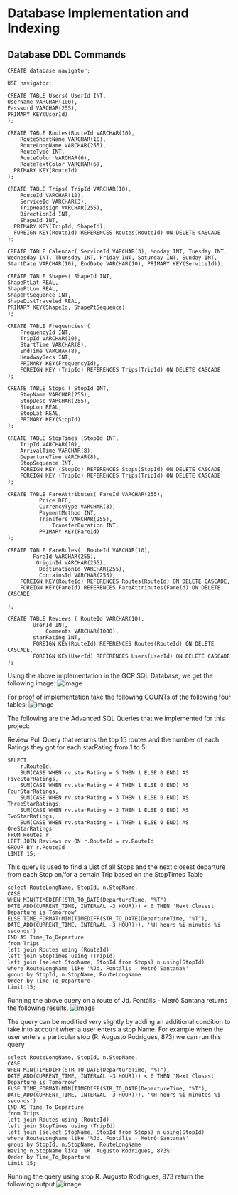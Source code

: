 # Database Implementation and Indexing

## Database DDL Commands

```MySQL
CREATE database navigator;

USE navigator;

CREATE TABLE Users(	UserId INT,  
UserName VARCHAR(100), 
Password VARCHAR(255),
PRIMARY KEY(UserId)
);

CREATE TABLE Routes(RouteId VARCHAR(10),
	RouteShortName VARCHAR(10),
	RouteLongName VARCHAR(255),
	RouteType INT,
	RouteColor VARCHAR(6),
	RouteTextColor VARCHAR(6),
  PRIMARY KEY(RouteId)
);

CREATE TABLE Trips(	TripId VARCHAR(10),
	RouteId VARCHAR(10),
	ServiceId VARCHAR(3),
	TripHeadsign VARCHAR(255),
	DirectionId INT,
	ShapeId INT,
  PRIMARY KEY(TripId, ShapeId),
  FOREIGN KEY(RouteId) REFERENCES Routes(RouteId) ON DELETE CASCADE 
);

CREATE TABLE Calendar( ServiceId VARCHAR(3), Monday INT, Tuesday INT,  Wednesday INT, Thursday INT, Friday INT, Saturday INT, Sunday INT, StartDate VARCHAR(10), EndDate VARCHAR(10), PRIMARY KEY(ServiceId));

CREATE TABLE Shapes( ShapeId INT, 
ShapePtLat REAL, 
ShapePtLon REAL, 
ShapePtSequence INT, 
ShapeDistTraveled REAL,
PRIMARY KEY(ShapeId, ShapePtSequence)
);

CREATE TABLE Frequencies (
	FrequencyId INT,
	TripId VARCHAR(10),
	StartTime VARCHAR(8),
	EndTime VARCHAR(8),
	HeadwaySecs INT,
	PRIMARY KEY(FrequencyId),
	FOREIGN KEY (TripId) REFERENCES Trips(TripId) ON DELETE CASCADE
);

CREATE TABLE Stops ( StopId INT,
	StopName VARCHAR(255),
	StopDesc VARCHAR(255),
	StopLon REAL,
	StopLat REAL,
	PRIMARY KEY(StopId)
);

CREATE TABLE StopTimes (StopId INT,
	TripId VARCHAR(10),
	ArrivalTime VARCHAR(8),
	DepartureTime VARCHAR(8),
	StopSequence INT,
	FOREIGN KEY (StopId) REFERENCES Stops(StopId) ON DELETE CASCADE,
	FOREIGN KEY (TripId) REFERENCES Trips(TripId) ON DELETE CASCADE
);

CREATE TABLE FareAttributes( FareId VARCHAR(255),
		  Price DEC,
	  	  CurrencyType VARCHAR(3),
		  PaymentMethod INT,
		  Transfers VARCHAR(255),
	    	  TransferDuration INT,
 		  PRIMARY KEY(FareId)
);

CREATE TABLE FareRules(  RouteId VARCHAR(10), 
      	FareId VARCHAR(255),
	     OriginId VARCHAR(255),
	      DestinationId VARCHAR(255),
	      ContainsId VARCHAR(255),
	FOREIGN KEY(RouteId) REFERENCES Routes(RouteId) ON DELETE CASCADE,
	FOREIGN KEY(FareId) REFERENCES FareAttributes(FareId) ON DELETE CASCADE

);

CREATE TABLE Reviews ( RouteId VARCHAR(10),
	    UserId INT,
            Comments VARCHAR(1000),
	    starRating INT,
	    FOREIGN KEY(RouteId) REFERENCES Routes(RouteId) ON DELETE CASCADE,
	    FOREIGN KEY(UserId) REFERENCES Users(UserId) ON DELETE CASCADE
);

```
Using the above implementation in the GCP SQL Database, we get the following image:
![image](https://github.com/cs411-alawini/fa23-cs411-team068-411Gangsters/assets/73099341/090f2e34-c902-44f7-b33a-a0e6656480ea)

For proof of implementation take the following COUNTs of the following four tables:
![image](https://github.com/cs411-alawini/fa23-cs411-team068-411Gangsters/assets/73099341/1baa54c6-2751-43bf-adfd-d174c5f4e5be)


The following are the Advanced SQL Queries that we implemented for this project:

Review Pull Query that returns the top 15 routes and the number of each Ratings they got for each starRating from 1 to 5:
```mysql
SELECT 
    r.RouteId,
    SUM(CASE WHEN rv.starRating = 5 THEN 1 ELSE 0 END) AS FiveStarRatings,
    SUM(CASE WHEN rv.starRating = 4 THEN 1 ELSE 0 END) AS FourStarRatings,
    SUM(CASE WHEN rv.starRating = 3 THEN 1 ELSE 0 END) AS ThreeStarRatings,
    SUM(CASE WHEN rv.starRating = 2 THEN 1 ELSE 0 END) AS TwoStarRatings,
    SUM(CASE WHEN rv.starRating = 1 THEN 1 ELSE 0 END) AS OneStarRatings
FROM Routes r
LEFT JOIN Reviews rv ON r.RouteId = rv.RouteId
GROUP BY r.RouteId
LIMIT 15;
```

This query is used to find a List of all Stops and the next closest departure from each Stop on/for a certain Trip based on the StopTimes Table
```mysql
select RouteLongName, StopId, n.StopName,
CASE
WHEN MIN(TIMEDIFF(STR_TO_DATE(DepartureTime, "%T"), DATE_ADD(CURRENT_TIME, INTERVAL -3 HOUR))) < 0 THEN 'Next Closest Departure is Tomorrow'
ELSE TIME_FORMAT(MIN(TIMEDIFF(STR_TO_DATE(DepartureTime, "%T"), DATE_ADD(CURRENT_TIME, INTERVAL -3 HOUR))), '%H hours %i minutes %i seconds')
END AS Time_To_Departure 
from Trips 
left join Routes using (RouteId) 
left join StopTimes using (TripId) 
left join (select StopName, StopId from Stops) n using(StopId) 
where RouteLongName like '%Jd. Fontális - Metrô Santana%'
group by StopId, n.StopName, RouteLongName
Order by Time_To_Departure
Limit 15;
```

Running the above query on a route of Jd. Fontális - Metrô Santana returns the following results.
![image](https://github.com/cs411-alawini/fa23-cs411-team068-411Gangsters/assets/51918698/b8aa4df0-2d79-480a-90a3-723307200d2d)

The query can be modified very slightly by adding an additional condition to take into account when a user enters a stop Name. For example when the user enters a particular stop (R. Augusto Rodrigues, 873) we can run this query

```mysql
select RouteLongName, StopId, n.StopName,
CASE
WHEN MIN(TIMEDIFF(STR_TO_DATE(DepartureTime, "%T"), DATE_ADD(CURRENT_TIME, INTERVAL -3 HOUR))) < 0 THEN 'Next Closest Departure is Tomorrow'
ELSE TIME_FORMAT(MIN(TIMEDIFF(STR_TO_DATE(DepartureTime, "%T"), DATE_ADD(CURRENT_TIME, INTERVAL -3 HOUR))), '%H hours %i minutes %i seconds')
END AS Time_To_Departure 
from Trips 
left join Routes using (RouteId) 
left join StopTimes using (TripId) 
left join (select StopName, StopId from Stops) n using(StopId) 
where RouteLongName like '%Jd. Fontális - Metrô Santana%'
group by StopId, n.StopName, RouteLongName
Having n.StopName like '%R. Augusto Rodrigues, 873%'
Order by Time_To_Departure
Limit 15;
```

Running the query using stop R. Augusto Rodrigues, 873 return the following output
![image](https://github.com/cs411-alawini/fa23-cs411-team068-411Gangsters/assets/51918698/59405e08-7052-4018-a76a-01d647d4f0f1)


